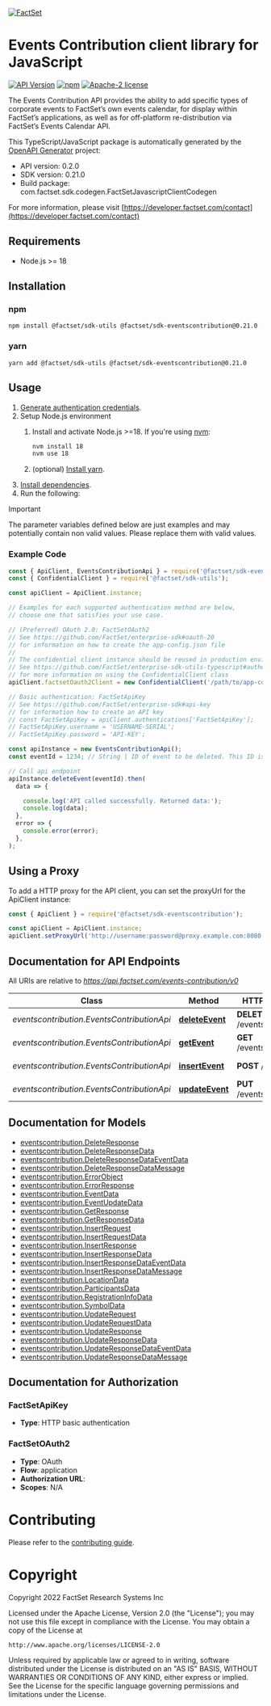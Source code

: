 [![FactSet](https://raw.githubusercontent.com/factset/enterprise-sdk/main/docs/images/factset-logo.svg)](https://www.factset.com)

# Events Contribution client library for JavaScript

[![API Version](https://img.shields.io/badge/api-v0.2.0-blue)](https://developer.factset.com/api-catalog/events-contribution-api)
[![npm](https://img.shields.io/badge/npm-v0.21.0-orange)](https://www.npmjs.com/package/@factset/sdk-eventscontribution/v/0.21.0)
[![Apache-2 license](https://img.shields.io/badge/license-Apache2-brightgreen.svg)](https://www.apache.org/licenses/LICENSE-2.0)

The Events Contribution API provides the ability to add specific types of corporate events to FactSet’s own events calendar, for display within FactSet’s applications, as well as for off-platform re-distribution via FactSet’s Events Calendar API.

This TypeScript/JavaScript package is automatically generated by the [OpenAPI Generator](https://openapi-generator.tech) project:

- API version: 0.2.0
- SDK version: 0.21.0
- Build package: com.factset.sdk.codegen.FactSetJavascriptClientCodegen

For more information, please visit [https://developer.factset.com/contact](https://developer.factset.com/contact)

## Requirements

* Node.js >= 18

## Installation

### npm

```shell
npm install @factset/sdk-utils @factset/sdk-eventscontribution@0.21.0
```

### yarn

```shell
yarn add @factset/sdk-utils @factset/sdk-eventscontribution@0.21.0
```

## Usage

1. [Generate authentication credentials](../../../../README.md#authentication).
2. Setup Node.js environment
   1. Install and activate Node.js >=18. If you're using [nvm](https://github.com/nvm-sh/nvm):

      ```sh
      nvm install 18
      nvm use 18
      ```

   2. (optional) [Install yarn](https://yarnpkg.com/getting-started/install).
3. [Install dependencies](#installation).
4. Run the following:

> [!IMPORTANT]
> The parameter variables defined below are just examples and may potentially contain non valid values. Please replace them with valid values.

### Example Code


```javascript
const { ApiClient, EventsContributionApi } = require('@factset/sdk-eventscontribution');
const { ConfidentialClient } = require('@factset/sdk-utils');

const apiClient = ApiClient.instance;

// Examples for each supported authentication method are below,
// choose one that satisfies your use case.

// (Preferred) OAuth 2.0: FactSetOAuth2
// See https://github.com/FactSet/enterprise-sdk#oauth-20
// for information on how to create the app-config.json file
//
// The confidential client instance should be reused in production environments.
// See https://github.com/FactSet/enterprise-sdk-utils-typescript#authentication
// for more information on using the ConfidentialClient class
apiClient.factsetOauth2Client = new ConfidentialClient('/path/to/app-config.json');

// Basic authentication: FactSetApiKey
// See https://github.com/FactSet/enterprise-sdk#api-key
// for information how to create an API key
// const FactSetApiKey = apiClient.authentications['FactSetApiKey'];
// FactSetApiKey.username = 'USERNAME-SERIAL';
// FactSetApiKey.password = 'API-KEY';

const apiInstance = new EventsContributionApi();
const eventId = 1234; // String | ID of event to be deleted. This ID is vendor generated and should be unique in each vendor's content set.

// Call api endpoint
apiInstance.deleteEvent(eventId).then(
  data => {

    console.log('API called successfully. Returned data:');
    console.log(data);
  },
  error => {
    console.error(error);
  },
);

```


## Using a Proxy

To add a HTTP proxy for the API client, you can set the proxyUrl for the ApiClient instance:

```javascript
const { ApiClient } = require('@factset/sdk-eventscontribution');

const apiClient = ApiClient.instance;
apiClient.setProxyUrl('http://username:password@proxy.example.com:8080');
```

## Documentation for API Endpoints

All URIs are relative to *https://api.factset.com/events-contribution/v0*

Class | Method | HTTP request | Description
------------ | ------------- | ------------- | -------------
*eventscontribution.EventsContributionApi* | [**deleteEvent**](docs/EventsContributionApi.md#deleteEvent) | **DELETE** /events/{eventId} | Delete Event data
*eventscontribution.EventsContributionApi* | [**getEvent**](docs/EventsContributionApi.md#getEvent) | **GET** /events/{eventId} | Get Event Data
*eventscontribution.EventsContributionApi* | [**insertEvent**](docs/EventsContributionApi.md#insertEvent) | **POST** /events | Insert Event data
*eventscontribution.EventsContributionApi* | [**updateEvent**](docs/EventsContributionApi.md#updateEvent) | **PUT** /events/{eventId} | Update Event data


## Documentation for Models

 - [eventscontribution.DeleteResponse](docs/DeleteResponse.md)
 - [eventscontribution.DeleteResponseData](docs/DeleteResponseData.md)
 - [eventscontribution.DeleteResponseDataEventData](docs/DeleteResponseDataEventData.md)
 - [eventscontribution.DeleteResponseDataMessage](docs/DeleteResponseDataMessage.md)
 - [eventscontribution.ErrorObject](docs/ErrorObject.md)
 - [eventscontribution.ErrorResponse](docs/ErrorResponse.md)
 - [eventscontribution.EventData](docs/EventData.md)
 - [eventscontribution.EventUpdateData](docs/EventUpdateData.md)
 - [eventscontribution.GetResponse](docs/GetResponse.md)
 - [eventscontribution.GetResponseData](docs/GetResponseData.md)
 - [eventscontribution.InsertRequest](docs/InsertRequest.md)
 - [eventscontribution.InsertRequestData](docs/InsertRequestData.md)
 - [eventscontribution.InsertResponse](docs/InsertResponse.md)
 - [eventscontribution.InsertResponseData](docs/InsertResponseData.md)
 - [eventscontribution.InsertResponseDataEventData](docs/InsertResponseDataEventData.md)
 - [eventscontribution.InsertResponseDataMessage](docs/InsertResponseDataMessage.md)
 - [eventscontribution.LocationData](docs/LocationData.md)
 - [eventscontribution.ParticipantsData](docs/ParticipantsData.md)
 - [eventscontribution.RegistrationInfoData](docs/RegistrationInfoData.md)
 - [eventscontribution.SymbolData](docs/SymbolData.md)
 - [eventscontribution.UpdateRequest](docs/UpdateRequest.md)
 - [eventscontribution.UpdateRequestData](docs/UpdateRequestData.md)
 - [eventscontribution.UpdateResponse](docs/UpdateResponse.md)
 - [eventscontribution.UpdateResponseData](docs/UpdateResponseData.md)
 - [eventscontribution.UpdateResponseDataEventData](docs/UpdateResponseDataEventData.md)
 - [eventscontribution.UpdateResponseDataMessage](docs/UpdateResponseDataMessage.md)


## Documentation for Authorization



### FactSetApiKey

- **Type**: HTTP basic authentication



### FactSetOAuth2


- **Type**: OAuth
- **Flow**: application
- **Authorization URL**: 
- **Scopes**: N/A


# Contributing

Please refer to the [contributing guide](../../../../CONTRIBUTING.md).

# Copyright

Copyright 2022 FactSet Research Systems Inc

Licensed under the Apache License, Version 2.0 (the "License");
you may not use this file except in compliance with the License.
You may obtain a copy of the License at

    http://www.apache.org/licenses/LICENSE-2.0

Unless required by applicable law or agreed to in writing, software
distributed under the License is distributed on an "AS IS" BASIS,
WITHOUT WARRANTIES OR CONDITIONS OF ANY KIND, either express or implied.
See the License for the specific language governing permissions and
limitations under the License.
